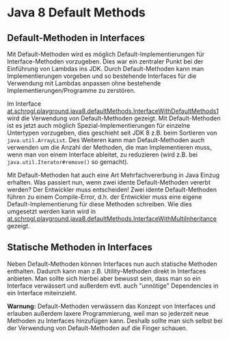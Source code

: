# Java 8 Default Methods

## Default-Methoden in Interfaces

Mit Default-Methoden wird es möglich Default-Implementierungen für Interface-Methoden vorzugeben. Dies war ein
zentraler Punkt bei der Einführung von Lambdas ins JDK. Durch Default-Methoden kann man Implementierungen vorgeben
und so bestehende Interfaces für die Verwendung mit Lambdas anpassen ohne bestehende Implementierungen/Programme
zu zerstören.

Im Interface [at.schrogl.playground.java8.defaultMethods.InterfaceWithDefaultMethods1](InterfaceWithDefaultMethods1.java)
wird die Verwendung von Default-Methoden gezeigt. Mit Default-Methoden ist es jetzt auch möglich Spezial-Implementierungen
für einzelne Untertypen vorzugeben, dies geschieht seit JDK 8 z.B. beim Sortieren von ``java.util.ArrayList``. Des
Weiteren kann man Default-Methoden auch verwenden um die Anzahl der Methoden, die man Implementieren muss, wenn man
von einem Interface ableitet, zu reduzieren (wird z.B. bei ``java.util.Iterator#remove()`` so gemacht).

Mit Default-Methoden hat auch eine Art Mehrfachvererbung in Java Einzug erhalten. Was passiert nun, wenn zwei idente
Default-Methoden vererbt werden? Der Entwickler muss entscheiden! Zwei idente Default-Methoden führen zu einem
Compile-Error, d.h. der Entwickler muss eine eigene Default-Implementierung für diese Methoden schreiben. Wie dies
umgesetzt werden kann wird in [at.schrogl.playground.java8.defaultMethods.InterfaceWithMultiInheritance](InterfaceWithMultiInheritance.java)
gezeigt.

## Statische Methoden in Interfaces

Neben Default-Methoden können Interfaces nun auch statische Methoden enthalten. Dadurch kann man z.B. Utility-Methoden
direkt in Interfaces anbieten. Man sollte sich hierbei aber bewusst sein, dass man so ein Interface verwässert und
außerdem evtl. auch "unnötige" Dependencies in ein Interface miteinzieht.

**Warnung:** Default-Methoden verwässern das Konzept von Interfaces und erlauben außerdem laxere Programmierung, weil
man so jederzeit neue Methoden zu Interfaces hinzufügen kann. Deshalb sollte man sich selbst bei der Verwendung von
Default-Methoden auf die Finger schauen.
